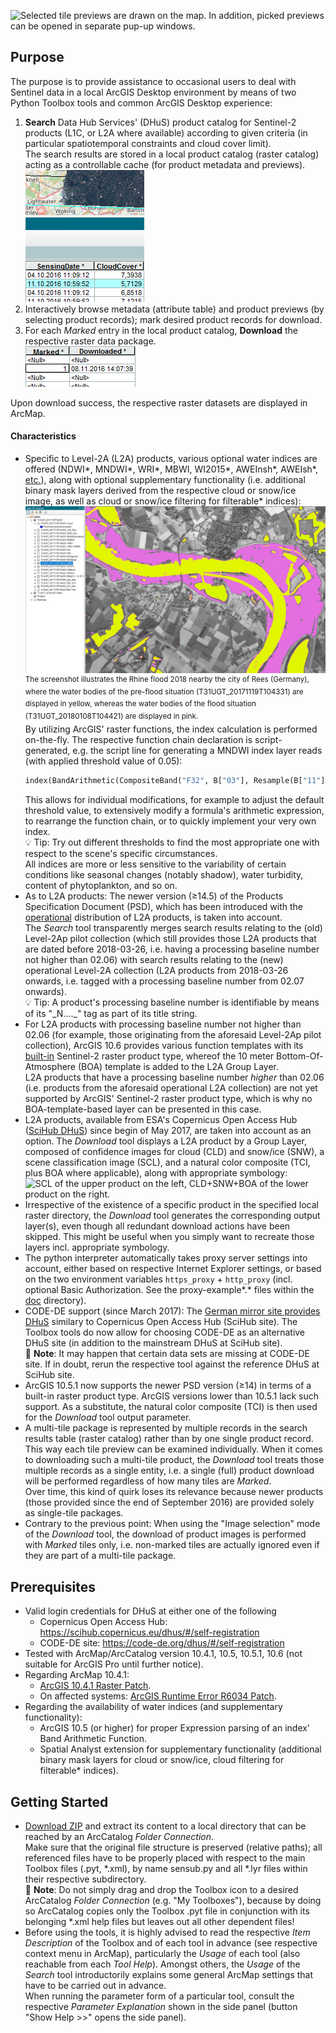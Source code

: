 ﻿![](doc/Previews.jpg "Selected tile previews are drawn on the map.
In addition, picked previews can be opened in separate pup-up windows.")

## Purpose
The purpose is to provide assistance to occasional users to deal with Sentinel data in a local ArcGIS Desktop environment by means of two Python Toolbox tools and common ArcGIS Desktop experience:

1. **Search** Data Hub Services' (DHuS) product catalog for Sentinel-2 products (L1C, or L2A where available) according to given criteria (in particular spatiotemporal constraints and cloud cover limit).  
  The search results are stored in a local product catalog (raster catalog) acting as a controllable cache (for product metadata and previews).  
  ![](doc/Search.png "Search tool results.")
2. Interactively browse metadata (attribute table) and product previews (by selecting product records); mark desired product records for download.
3. For each _Marked_ entry in the local product catalog, **Download** the respective raster data package.  
  ![](doc/Download.png "Download in a batch run.")

Upon download success, the respective raster datasets are displayed in ArcMap.

#### Characteristics
* Specific to Level-2A (L2A) products, various optional water indices are offered (NDWI*, MNDWI*, WRI*, MBWI, WI2015*, AWEInsh*, AWEIsh*, [etc.](doc/Indices.htm)), along with optional supplementary functionality (i.e. additional binary mask layers derived from the respective cloud or snow/ice image, as well as cloud or snow/ice filtering for filterable* indices):  
  ![](doc/RhineFlood_Rees2018.jpg "Various water indices (based on L2A band images).")  
  <sup>The screenshot illustrates the Rhine flood 2018 nearby the city of Rees (Germany), where the water bodies of the pre-flood situation (T31UGT_20171119T104331) are displayed in yellow, whereas the water bodies of the flood situation (T31UGT_20180108T104421) are displayed in pink.</sup>  
  By utilizing ArcGIS' raster functions, the index calculation is performed on-the-fly. The respective function chain declaration is script-generated, e.g. the script line for generating a MNDWI index layer reads (with applied threshold value of 0.05):  
  ```python
  index(BandArithmetic(CompositeBand("F32", B["03"], Resample(B["11"])), "(b1-b2)/(b1+b2) -5/100"))
  ```
  This allows for individual modifications, for example to adjust the default threshold value, to extensively modify a formula's arithmetic expression, to rearrange the function chain, or to quickly implement your very own index.  
  :bulb: Tip: Try out different thresholds to find the most appropriate one with respect to the scene's specific circumstances.  
  All indices are more or less sensitive to the variability of certain conditions like seasonal changes (notably shadow), water turbidity, content of phytoplankton, and so on.
* As to L2A products: The newer version (≥14.5) of the Products Specification Document (PSD), which has been introduced with the [operational](https://scihub.copernicus.eu/news/News00305) distribution of L2A products, is taken into account.  
  The *Search* tool transparently merges search results relating to the (old) Level-2Ap pilot collection (which still provides those L2A products that are dated before 2018-03-26, i.e. having a processing baseline number not higher than 02.06) with search results relating to the (new) operational Level-2A collection (L2A products from 2018-03-26 onwards, i.e. tagged with a processing baseline number from 02.07 onwards).  
  :bulb: Tip: A product's processing baseline number is identifiable by means of its "\_N....\_" tag as part of its title string.
* For L2A products with processing baseline number not higher than 02.06 (for example, those originating from the aforesaid Level-2Ap pilot collection), ArcGIS 10.6 provides various function templates with its [built-in](http://desktop.arcgis.com/en/arcmap/latest/manage-data/raster-and-images/satellite-sensor-raster-types.htm) Sentinel-2 raster product type, whereof the 10 meter Bottom-Of-Atmosphere (BOA) template is added to the L2A Group Layer.  
  L2A products that have a processing baseline number *higher* than 02.06 (i.e. products from the aforesaid operational L2A collection) are not yet supported by ArcGIS' Sentinel-2 raster product type, which is why no BOA-template-based layer can be presented in this case.
* L2A products, available from ESA's Copernicus Open Access Hub ([SciHub DHuS](https://scihub.copernicus.eu/dhus)) since begin of May 2017, are taken into account as an option. The _Download_ tool displays a L2A product by a Group Layer, composed of confidence images for cloud (CLD) and snow/ice (SNW), a scene classification image (SCL), and a natural color composite (TCI, plus BOA where applicable), along with appropriate symbology:  
  ![](doc/L2A.jpg "SCL of the upper product on the left,
CLD+SNW+BOA of the lower product on the right.")
* Irrespective of the existence of a specific product in the specified local raster directory, the _Download_ tool generates the corresponding output layer(s), even though all redundant download actions have been skipped. This might be useful when you simply want to recreate those layers incl. appropriate symbology.
* The python interpreter automatically takes proxy server settings into account, either based on respective Internet Explorer settings, or based on the two environment variables `https_proxy` + `http_proxy` (incl. optional Basic Authorization. See the proxy-example*.* files within the [doc](doc) directory).
* CODE-DE support (since March 2017): The [German mirror site provides DHuS](https://code-de.org/dhus) similary to Copernicus Open Access Hub (SciHub site). The Toolbox tools do now allow for choosing CODE-DE as an alternative DHuS site (in addition to the mainstream DHuS at SciHub site).  
  📓 **Note**: It may happen that certain data sets are missing at CODE-DE site. If in doubt, rerun the respective tool against the reference DHuS at SciHub site.
* ArcGIS 10.5.1 now supports the newer PSD version (≥14) in terms of a built-in raster product type. ArcGIS versions lower than 10.5.1 lack such support. As a substitute, the natural color composite (TCI) is then used for the _Download_ tool output parameter.
* A multi-tile package is represented by multiple records in the search results table (raster catalog) rather than by one single product record. This way each tile preview can be examined individually. When it comes to downloading such a multi-tile product, the _Download_ tool treats those multiple records as a single entity, i.e. a single (full) product download will be performed regardless of how many tiles are _Marked_.  
   Over time, this kind of quirk loses its relevance because newer products (those provided since the end of September 2016) are provided solely as single-tile packages.
* Contrary to the previous point: When using the "Image selection" mode of the _Download_ tool, the download of product images is performed with _Marked_ tiles only, i.e. non-marked tiles are actually ignored even if they are part of a multi-tile package.

## Prerequisites
* Valid login credentials for DHuS at either one of the following
    * Copernicus Open Access Hub: https://scihub.copernicus.eu/dhus/#/self-registration
    * CODE-DE site: https://code-de.org/dhus/#/self-registration
* Tested with ArcMap/ArcCatalog version 10.4.1, 10.5, 10.5.1, 10.6 (not suitable for ArcGIS Pro until further notice).
* Regarding ArcMap 10.4.1:
  * [ArcGIS 10.4.1 Raster Patch](http://support.esri.com/Products/Desktop/arcgis-desktop/arcmap/10-4-1#downloads?id=7396).
  * On affected systems: [ArcGIS Runtime Error R6034 Patch](http://support.esri.com/download/7391).
* Regarding the availability of water indices (and supplementary functionality):
  * ArcGIS 10.5 (or higher) for proper Expression parsing of an index' Band Arithmetic Function.
  * Spatial Analyst extension for supplementary functionality (additional binary mask layers for cloud or snow/ice, cloud filtering for filterable* indices).

## Getting Started
* [Download ZIP](../../archive/master.zip) and extract its content to a local directory that can be reached by an ArcCatalog _Folder Connection_.  
  Make sure that the original file structure is preserved (relative paths); all referenced files have to be properly placed with respect to the main Toolbox files (.pyt, \*.xml), by name sensub.py and all \*.lyr files within their respective subdirectory.  
  📓 **Note**: Do not simply drag and drop the Toolbox icon to a desired ArcCatalog _Folder Connection_ (e.g. "My Toolboxes"), because by doing so ArcCatalog copies only the Toolbox .pyt file in conjunction with its belonging *.xml help files but leaves out all other dependent files!
* Before using the tools, it is highly advised to read the respective _Item Description_ of the Toolbox and of each tool in advance (see respective context menu in ArcMap), particularly the _Usage_ of each tool (also reachable from each _Tool Help_). Amongst others, the _Usage_ of the _Search_ tool introductorily explains some general ArcMap settings that have to be carried out in advance.  
  When running the parameter form of a particular tool, consult the respective _Parameter Explanation_ shown in the side panel (button "Show Help >>" opens the side panel).

